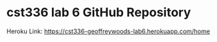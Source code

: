 # cst336 lab 6 GitHub Repository

Heroku Link: https://cst336-geoffreywoods-lab6.herokuapp.com/home
